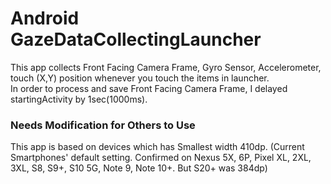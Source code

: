 # Android GazeDataCollectingLauncher
This app collects Front Facing Camera Frame, Gyro Sensor, Accelerometer, touch (X,Y) position whenever you touch the items in launcher.<br>
In order to process and save Front Facing Camera Frame, I delayed startingActivity by 1sec(1000ms).<br>
### Needs Modification for Others to Use
This app is based on devices which has Smallest width 410dp. (Current Smartphones' default setting. Confirmed on Nexus 5X, 6P, Pixel XL, 2XL, 3XL, S8, S9+, S10 5G, Note 9, Note 10+. But S20+ was 384dp)

